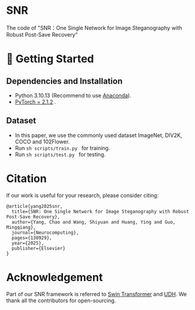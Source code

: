 # SNR
The code of "SNR：One Single Network for Image Steganography with Robust Post-Save Recovery"

# 🚀 Getting Started

## Dependencies and Installation
- Python 3.10.13 (Recommend to use [Anaconda](https://www.anaconda.com/download/#linux)).
- [PyTorch = 2.1.2](https://pytorch.org/) .

## Dataset
- In this paper, we use the commonly used dataset ImageNet, DIV2K, COCO and 102Flower.
- Run `sh scripts/train.py ` for training.
- Run `sh scripts/test.py ` for testing.

# Citation
If our work is useful for your research, please consider citing:

```
@article{yang2025snr,
  title={SNR: One Single Network for Image Steganography with Robust Post-Save Recovery},
  author={Yang, Chao and Wang, Shiyuan and Huang, Ying and Guo, Mingqiang},
  journal={Neurocomputing},
  pages={130929},
  year={2025},
  publisher={Elsevier}
}
```

# Acknowledgement
Part of our SNR framework is referred to [Swin Transformer](https://github.com/microsoft/Swin-Transformer) and [UDH](https://github.com/ChaoningZhang/Universal-Deep-Hiding). We thank all the contributors for open-sourcing.
